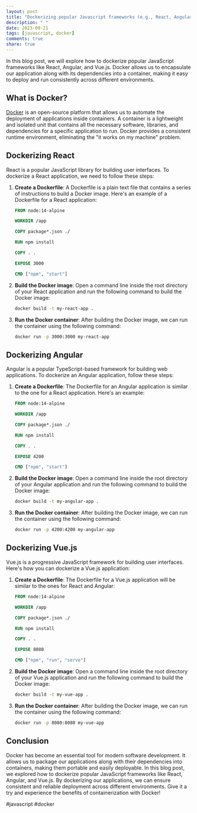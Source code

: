```yaml
---
layout: post
title: "Dockerizing popular Javascript frameworks (e.g., React, Angular, Vue.js)"
description: " "
date: 2023-09-21
tags: [javascript, docker]
comments: true
share: true
---
```


In this blog post, we will explore how to dockerize popular JavaScript frameworks like React, Angular, and Vue.js. Docker allows us to encapsulate our application along with its dependencies into a container, making it easy to deploy and run consistently across different environments.

## What is Docker?

[Docker](https://www.docker.com/) is an open-source platform that allows us to automate the deployment of applications inside containers. A container is a lightweight and isolated unit that contains all the necessary software, libraries, and dependencies for a specific application to run. Docker provides a consistent runtime environment, eliminating the "it works on my machine" problem.

## Dockerizing React

React is a popular JavaScript library for building user interfaces. To dockerize a React application, we need to follow these steps:

1. **Create a Dockerfile**: A Dockerfile is a plain text file that contains a series of instructions to build a Docker image. Here's an example of a Dockerfile for a React application:

   ```Dockerfile
   FROM node:14-alpine
   
   WORKDIR /app
   
   COPY package*.json ./
   
   RUN npm install
   
   COPY . .
   
   EXPOSE 3000
   
   CMD ["npm", "start"]
   ```

2. **Build the Docker image**: Open a command line inside the root directory of your React application and run the following command to build the Docker image:

   ```bash
   docker build -t my-react-app .
   ```

3. **Run the Docker container**: After building the Docker image, we can run the container using the following command:

   ```bash
   docker run -p 3000:3000 my-react-app
   ```

## Dockerizing Angular

Angular is a popular TypeScript-based framework for building web applications. To dockerize an Angular application, follow these steps:

1. **Create a Dockerfile**: The Dockerfile for an Angular application is similar to the one for a React application. Here's an example:

   ```Dockerfile
   FROM node:14-alpine
   
   WORKDIR /app
   
   COPY package*.json ./
   
   RUN npm install
   
   COPY . .
   
   EXPOSE 4200
   
   CMD ["npm", "start"]
   ```

2. **Build the Docker image**: Open a command line inside the root directory of your Angular application and run the following command to build the Docker image:

   ```bash
   docker build -t my-angular-app .
   ```

3. **Run the Docker container**: After building the Docker image, we can run the container using the following command:

   ```bash
   docker run -p 4200:4200 my-angular-app
   ```

## Dockerizing Vue.js

Vue.js is a progressive JavaScript framework for building user interfaces. Here's how you can dockerize a Vue.js application:

1. **Create a Dockerfile**: The Dockerfile for a Vue.js application will be similar to the ones for React and Angular:

   ```Dockerfile
   FROM node:14-alpine
   
   WORKDIR /app
   
   COPY package*.json ./
   
   RUN npm install
   
   COPY . .
   
   EXPOSE 8080
   
   CMD ["npm", "run", "serve"]
   ```

2. **Build the Docker image**: Open a command line inside the root directory of your Vue.js application and run the following command to build the Docker image:

   ```bash
   docker build -t my-vue-app .
   ```

3. **Run the Docker container**: After building the Docker image, we can run the container using the following command:

   ```bash
   docker run -p 8080:8080 my-vue-app
   ```

## Conclusion

Docker has become an essential tool for modern software development. It allows us to package our applications along with their dependencies into containers, making them portable and easily deployable. In this blog post, we explored how to dockerize popular JavaScript frameworks like React, Angular, and Vue.js. By dockerizing our applications, we can ensure consistent and reliable deployment across different environments. Give it a try and experience the benefits of containerization with Docker!

#javascript #docker